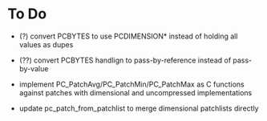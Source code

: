 To Do
=====

- (?) convert PCBYTES to use PCDIMENSION* instead of holding all values as dupes
- (??) convert PCBYTES handlign to pass-by-reference instead of pass-by-value

- implement PC_PatchAvg/PC_PatchMin/PC_PatchMax as C functions against patches with dimensional and uncompressed implementations
- update pc_patch_from_patchlist to merge dimensional patchlists directly

